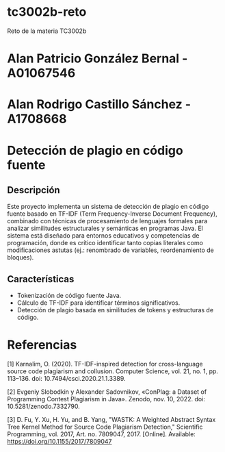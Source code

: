 # tc3002b-reto
Reto de la materia TC3002b

# Alan Patricio González Bernal - A01067546
# Alan Rodrigo Castillo Sánchez - A1708668


# Detección de plagio en código fuente
## Descripción
Este proyecto implementa un sistema de detección de plagio en código fuente basado en TF-IDF (Term Frequency-Inverse Document Frequency), combinado con técnicas de procesamiento de lenguajes formales para analizar similitudes estructurales y semánticas en programas Java. El sistema está diseñado para entornos educativos y competencias de programación, donde es crítico identificar tanto copias literales como modificaciones astutas (ej.: renombrado de variables, reordenamiento de bloques).

## Características
- Tokenización de código fuente Java.
- Cálculo de TF-IDF para identificar términos significativos.
- Detección de plagio basada en similitudes de tokens y estructuras de código.


# Referencias
[1] Karnalim, O. (2020). TF-IDF-inspired detection for cross-language source code plagiarism and collusion. Computer Science, vol. 21, no. 1, pp. 113–136. doi: 10.7494/csci.2020.21.1.3389.

[2] Evgeniy Slobodkin y Alexander Sadovnikov, «ConPlag: a Dataset of Programming Contest Plagiarism in Java». Zenodo, nov. 10, 2022. doi: 10.5281/zenodo.7332790.

[3] D. Fu, Y. Xu, H. Yu, and B. Yang, "WASTK: A Weighted Abstract Syntax Tree Kernel Method for Source Code Plagiarism Detection," Scientific Programming, vol. 2017, Art. no. 7809047, 2017. [Online]. Available: https://doi.org/10.1155/2017/7809047